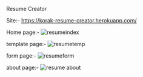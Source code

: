 Resume Creator

Site:- https://korak-resume-creator.herokuapp.com/




Home page:-
![resumeindex](https://user-images.githubusercontent.com/67550363/177718841-b62ea38e-fb66-47d8-9d01-8536f00bb6b6.PNG)


template page:-
![resumetemp](https://user-images.githubusercontent.com/67550363/177715638-19f63098-fc0d-417f-a40a-34b143a172fa.PNG)

form page:-
![resumeform](https://user-images.githubusercontent.com/67550363/177715567-98c3883a-093d-4df7-984f-92dc79e0f115.PNG)

about page:-
![resume about](https://user-images.githubusercontent.com/67550363/177715421-2419ddd7-8be4-4624-bc20-06d950a14e99.PNG)


